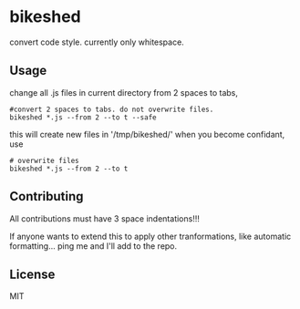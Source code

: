 # bikeshed

convert code style. currently only whitespace.

## Usage

change all .js files in current directory from 2 spaces to tabs,


```
#convert 2 spaces to tabs. do not overwrite files.
bikeshed *.js --from 2 --to t --safe
```
this will create new files in '/tmp/bikeshed/'
when you become confidant, use

```
# overwrite files
bikeshed *.js --from 2 --to t
```

## Contributing

All contributions must have 3 space indentations!!!

If anyone wants to extend this to apply other tranformations,
like automatic formatting... ping me and I'll add to the repo.

## License

MIT
